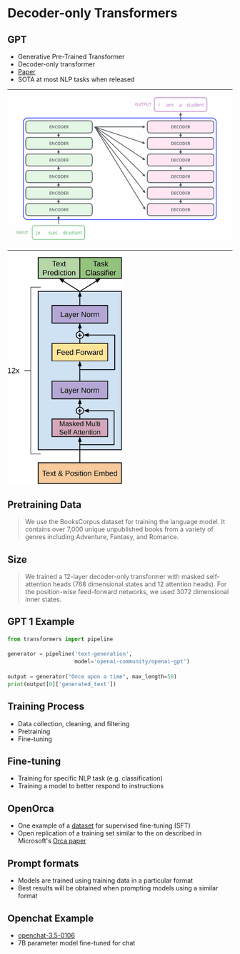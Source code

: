 Decoder-only Transformers
=========================

GPT
---

- Generative Pre-Trained Transformer
- Decoder-only transformer
- [Paper](https://s3-us-west-2.amazonaws.com/openai-assets/research-covers/language-unsupervised/language_understanding_paper.pdf)
- SOTA at most NLP tasks when released

---

![Transformer](media/transformer-basic.png)

---

![GPT](media/gpt.png)

Pretraining Data
----------------

> We use the BooksCorpus dataset for training the language model. It contains over 7,000 unique unpublished books from a variety of genres including Adventure, Fantasy, and Romance.

Size
----

> We trained a 12-layer decoder-only transformer with masked self-attention heads (768 dimensional states and 12 attention heads). For the position-wise feed-forward networks, we used 3072 dimensional inner states.

GPT 1 Example
-------------

```python
from transformers import pipeline

generator = pipeline('text-generation',
                     model='openai-community/openai-gpt')

output = generator("Once upon a time", max_length=50)
print(output[0]['generated_text'])
```


Training Process
----------------

- Data collection, cleaning, and filtering
- Pretraining
- Fine-tuning

Fine-tuning
-----------

- Training for specific NLP task (e.g. classification)
- Training a model to better respond to instructions

OpenOrca
--------

- One example of a [dataset](https://huggingface.co/datasets/Open-Orca/OpenOrca) for supervised fine-tuning (SFT)
- Open replication of a training set similar to the on described in Microsoft's [Orca paper](https://arxiv.org/abs/2306.02707)

Prompt formats
--------------

- Models are trained using training data in a particular format
- Best results will be obtained when prompting models using a similar format

Openchat Example
-----------------

- [openchat-3.5-0106](https://huggingface.co/openchat/openchat-3.5-0106)
- 7B parameter model fine-tuned for chat
